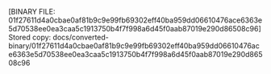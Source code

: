 [BINARY FILE: 01f27611d4a0cbae0af81b9c9e99fb69302eff40ba959dd06610476ace6363e5d70538ee0ea3caa5c1913750b4f7f998a6d45f0aab87019e290d86508c96]
Stored copy: docs/converted-binary/01f27611d4a0cbae0af81b9c9e99fb69302eff40ba959dd06610476ace6363e5d70538ee0ea3caa5c1913750b4f7f998a6d45f0aab87019e290d86508c96
